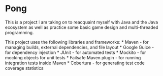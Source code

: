 Pong
====

This is a project I am taking on to reacquaint myself with Java and the Java
ecosystem as well as practice some basic game design and multi-threaded
programming.

This project uses the following libraries and frameworks:
    * Maven - for managing builds, external dependencies, and file layout
    * Google Guice - for dependency injection
    * JUnit - for automated tests
    * Mockito - for mocking objects for unit tests
    * Failsafe Maven plugin - for running integration tests inside Maven
    * Cobertura - for generating test code coverage statistics

